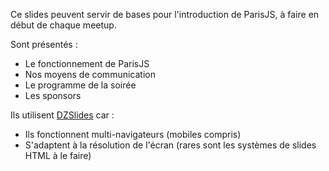 Ce slides peuvent servir de bases pour l'introduction de ParisJS, à faire en début de chaque meetup.

Sont présentés :

 * Le fonctionnement de ParisJS
 * Nos moyens de communication
 * Le programme de la soirée
 * Les sponsors

 Ils utilisent [DZSlides](https://github.com/paulrouget/dzslides) car :

 * Ils fonctionnent multi-navigateurs (mobiles compris)
 * S'adaptent à la résolution de l'écran (rares sont les systèmes de slides HTML à le faire)